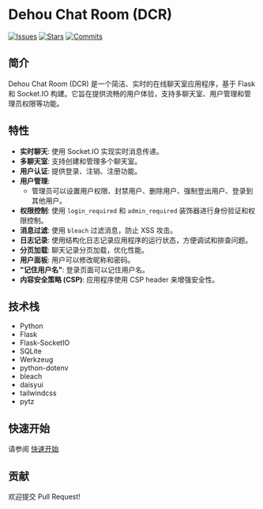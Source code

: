 # Dehou Chat Room (DCR)

[![Issues](https://img.shields.io/github/issues/Dehou23333-awa/DCR?style=flat&label=Issues&labelColor=444444&color=1F883D)](https://github.com/Dehou23333-awa/DCR/issues)
[![Stars](https://img.shields.io/github/stars/Dehou23333-awa/DCR?style=flat&label=Stars&labelColor=444444&color=1F883D)](https://github.com/Dehou23333-awa/DCR/)
[![Commits](https://img.shields.io/github/last-commit/Dehou23333-awa/DCR?style=flat&label=Last-Commit&labelColor=444444&color=1F883D)](https://github.com/Dehou23333-awa/DCR/commits)

## 简介

Dehou Chat Room (DCR) 是一个简洁、实时的在线聊天室应用程序，基于 Flask 和 Socket.IO 构建。它旨在提供流畅的用户体验，支持多聊天室、用户管理和管理员权限等功能。

## 特性

* **实时聊天**: 使用 Socket.IO 实现实时消息传递。
* **多聊天室**: 支持创建和管理多个聊天室。
* **用户认证**: 提供登录、注销、注册功能。
* **用户管理**:
    * 管理员可以设置用户权限、封禁用户、删除用户、强制登出用户、登录到其他用户。
* **权限控制**: 使用 `login_required` 和 `admin_required` 装饰器进行身份验证和权限控制。
* **消息过滤**: 使用 `bleach` 过滤消息，防止 XSS 攻击。
* **日志记录**: 使用结构化日志记录应用程序的运行状态，方便调试和排查问题。
* **分页加载**: 聊天记录分页加载，优化性能。
* **用户面板**: 用户可以修改昵称和密码。
* **"记住用户名"**: 登录页面可以记住用户名。
* **内容安全策略 (CSP)**: 应用程序使用 CSP header 来增强安全性。

## 技术栈

* Python
* Flask
* Flask-SocketIO
* SQLite
* Werkzeug
* python-dotenv
* bleach
* daisyui
* tailwindcss
* pytz

## 快速开始

请参阅 [快速开始](https://github.com/Dehou23333-awa/DCR/wiki/Get%E2%80%90Started)

## 贡献

欢迎提交 Pull Request!
